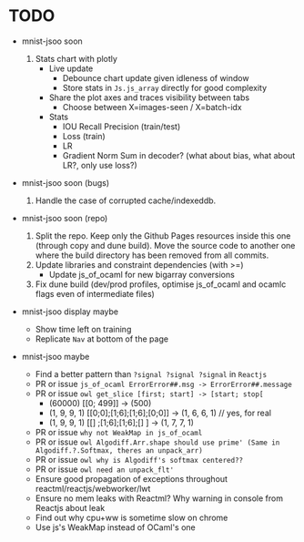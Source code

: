 # TODO
- mnist-jsoo soon
   1. Stats chart with plotly
      - Live update
         - Debounce chart update given idleness of window
         - Store stats in `Js.js_array` directly for good complexity
      - Share the plot axes and traces visibility between tabs
         - Choose between X=images-seen / X=batch-idx
      - Stats
         - IOU Recall Precision (train/test)
         - Loss (train)
         - LR
         - Gradient Norm Sum in decoder? (what about bias, what about LR?, only use loss?)


- mnist-jsoo soon (bugs)
   1. Handle the case of corrupted cache/indexeddb.


- mnist-jsoo soon (repo)
   1. Split the repo. Keep only the Github Pages resources inside this one (through copy and dune build). Move the source code to another one where the build directory has been removed from all commits.
   1. Update libraries and constraint dependencies (with >=)
      - Update js_of_ocaml for new bigarray conversions
   1. Fix dune build (dev/prod profiles, optimise js_of_ocaml and ocamlc flags even of intermediate files)


- mnist-jsoo display maybe
   - Show time left on training
   - Replicate `Nav` at bottom of the page


- mnist-jsoo maybe
   - Find a better pattern than `?signal ?signal ?signal` in `Reactjs`
   - PR or issue `js_of_ocaml ErrorError##.msg -> ErrorError##.message`
   - PR or issue `owl get_slice [first; start] -> [start; stop[`
      - (60000) [[0; 499]] -> (500)
      - (1, 9, 9, 1) [[0;0];[1;6];[1;6];[0;0]] -> (1, 6, 6, 1) // yes, for real
      - (1, 9, 9, 1) [[]   ;[1;6];[1;6];[]   ] -> (1, 7, 7, 1)
   - PR or issue `why not WeakMap in js_of_ocaml`
   - PR or issue `owl Algodiff.Arr.shape should use prime' (Same in Algodiff.?.Softmax, theres an unpack_arr)`
   - PR or issue `owl why is Algodiff's softmax centered??`
   - PR or issue `owl need an unpack_flt'`
   - Ensure good propagation of exceptions throughout reactml/reactjs/webworker/lwt
   - Ensure no mem leaks with Reactml? Why warning in console from Reactjs about leak
   - Find out why cpu+ww is sometime slow on chrome
   - Use js's WeakMap instead of OCaml's one
